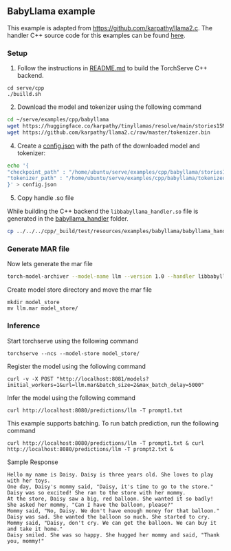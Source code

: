 ## BabyLlama example

This example is adapted from https://github.com/karpathy/llama2.c. The handler C++ source code for this examples can be found [here](./src/).

### Setup
1. Follow the instructions in [README.md](../../../cpp/README.md) to build the TorchServe C++ backend.

```
cd serve/cpp
./builld.sh
```

2. Download the model and tokenizer using the following command

```bash
cd ~/serve/examples/cpp/babyllama
wget https://huggingface.co/karpathy/tinyllamas/resolve/main/stories15M.bin
wget https://github.com/karpathy/llama2.c/raw/master/tokenizer.bin
```

4. Create a [config.json](config.json) with the path of the downloaded model and tokenizer:

```bash
echo '{
"checkpoint_path" : "/home/ubuntu/serve/examples/cpp/babyllama/stories15M.bin",
"tokenizer_path" : "/home/ubuntu/serve/examples/cpp/babyllama/tokenizer.bin"
}' > config.json
```

5. Copy handle .so file

While building the C++ backend the `libbabyllama_handler.so` file is generated in the [babyllama_handler](../../../cpp/_build/test/resources/examples/babyllama/babyllama_handler/) folder.

```bash
cp ../../../cpp/_build/test/resources/examples/babyllama/babyllama_handler/libbabyllama_handler.so ./
```

### Generate MAR file

Now lets generate the mar file

```bash
torch-model-archiver --model-name llm --version 1.0 --handler libbabyllama_handler:BabyLlamaHandler --runtime LSP --extra-files config.json
```

Create model store directory and move the mar file

```
mkdir model_store
mv llm.mar model_store/
```

### Inference

Start torchserve using the following command

```
torchserve --ncs --model-store model_store/
```

Register the model using the following command

```
curl -v -X POST "http://localhost:8081/models?initial_workers=1&url=llm.mar&batch_size=2&max_batch_delay=5000"
```

Infer the model using the following command

```
curl http://localhost:8080/predictions/llm -T prompt1.txt
```

This example supports batching. To run batch prediction, run the following command

```
curl http://localhost:8080/predictions/llm -T prompt1.txt & curl http://localhost:8080/predictions/llm -T prompt2.txt &
```

Sample Response

```
Hello my name is Daisy. Daisy is three years old. She loves to play with her toys.
One day, Daisy's mommy said, "Daisy, it's time to go to the store." Daisy was so excited! She ran to the store with her mommy.
At the store, Daisy saw a big, red balloon. She wanted it so badly! She asked her mommy, "Can I have the balloon, please?"
Mommy said, "No, Daisy. We don't have enough money for that balloon."
Daisy was sad. She wanted the balloon so much. She started to cry.
Mommy said, "Daisy, don't cry. We can get the balloon. We can buy it and take it home."
Daisy smiled. She was so happy. She hugged her mommy and said, "Thank you, mommy!"
```
